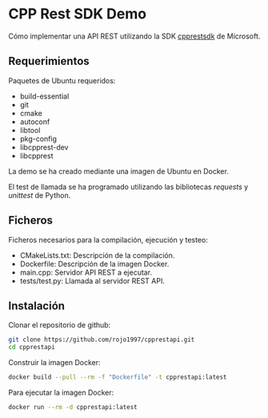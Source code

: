 # CPP Rest SDK Demo

Cómo implementar una API REST utilizando la SDK [cpprestsdk](https://github.com/microsoft/cpprestsdk) de Microsoft.

## Requerimientos

Paquetes de Ubuntu requeridos:
* build-essential
* git
* cmake
* autoconf
* libtool
* pkg-config
* libcpprest-dev
* libcpprest

La demo se ha creado mediante una imagen de Ubuntu en Docker.

El test de llamada se ha programado utilizando las bibliotecas *requests* y *unittest* de Python.

## Ficheros

Ficheros necesarios para la compilación, ejecución y testeo:
* CMakeLists.txt: Descripción de la compilación.
* Dockerfile: Descripción de la imagen Docker.
* main.cpp: Servidor API REST a ejecutar.
* tests/test.py: Llamada al servidor REST API.

## Instalación

Clonar el repositorio de github:
```bash
git clone https://github.com/rojo1997/cpprestapi.git
cd cpprestapi
```

Construir la imagen Docker:
```bash
docker build --pull --rm -f "Dockerfile" -t cpprestapi:latest
```

Para ejecutar la imagen Docker:
```bash
docker run --rm -d cpprestapi:latest
```